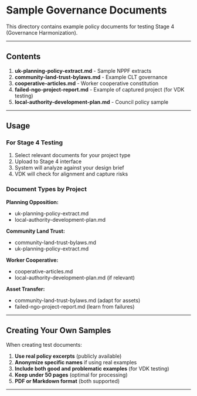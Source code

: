 # Sample Governance Documents

This directory contains example policy documents for testing Stage 4 (Governance Harmonization).

---

## Contents

1. **uk-planning-policy-extract.md** - Sample NPPF extracts
2. **community-land-trust-bylaws.md** - Example CLT governance
3. **cooperative-articles.md** - Worker cooperative constitution
4. **failed-ngo-project-report.md** - Example of captured project (for VDK testing)
5. **local-authority-development-plan.md** - Council policy sample

---

## Usage

### For Stage 4 Testing

1. Select relevant documents for your project type
2. Upload to Stage 4 interface
3. System will analyze against your design brief
4. VDK will check for alignment and capture risks

### Document Types by Project

**Planning Opposition:**

* uk-planning-policy-extract.md
* local-authority-development-plan.md

**Community Land Trust:**

* community-land-trust-bylaws.md
* uk-planning-policy-extract.md

**Worker Cooperative:**

* cooperative-articles.md
* local-authority-development-plan.md (if relevant)

**Asset Transfer:**

* community-land-trust-bylaws.md (adapt for assets)
* failed-ngo-project-report.md (learn from failures)

---

## Creating Your Own Samples

When creating test documents:

1. **Use real policy excerpts** (publicly available)
2. **Anonymize specific names** if using real examples
3. **Include both good and problematic examples** (for VDK testing)
4. **Keep under 50 pages** (optimal for processing)
5. **PDF or Markdown format** (both supported)

---
